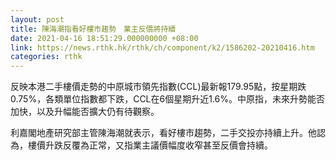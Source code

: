 ```yaml
---
layout: post
title: 陳海潮指看好樓市趨勢　業主反價將持續
date: 2021-04-16 18:51:29.000000000 +08:00
link: https://news.rthk.hk/rthk/ch/component/k2/1586202-20210416.htm
categories: rthk
---
```


反映本港二手樓價走勢的中原城市領先指數(CCL)最新報179.95點，按星期跌0.75%，各類單位指數都下跌，CCL在6個星期升近1.6%。中原指，未來升勢能否加快，以及升幅能否擴大仍有待觀察。

利嘉閣地產研究部主管陳海潮就表示，看好樓市趨勢，二手交投亦持續上升。他認為，樓價升跌反覆為正常，又指業主議價幅度收窄甚至反價會持續。
